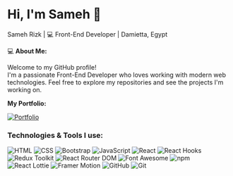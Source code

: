 # Hi, I'm Sameh 👋

Sameh Rizk | 💻 Front-End Developer | Damietta, Egypt



💻 **About Me:**

Welcome to my GitHub profile!  
I'm a passionate Front-End Developer who loves working with modern web technologies. Feel free to explore my repositories and see the projects I'm working on.



**My Portfolio:**  

[![Portfolio](https://img.shields.io/badge/Portfolio-000000?style=flat&logo=portfolio&logoColor=white)](https://sameh-rizk.netlify.app/)



### Technologies & Tools I use:

![HTML](https://img.shields.io/badge/-HTML-E34F26?style=flat&logo=html5&logoColor=white)
![CSS](https://img.shields.io/badge/-CSS-1572B6?style=flat&logo=css3&logoColor=white)
![Bootstrap](https://img.shields.io/badge/-Bootstrap-563D7C?style=flat&logo=bootstrap&logoColor=white)
![JavaScript](https://img.shields.io/badge/-JavaScript-F7DF1E?style=flat&logo=javascript&logoColor=black)
![React](https://img.shields.io/badge/-React-61DAFB?style=flat&logo=react&logoColor=black)
![React Hooks](https://img.shields.io/badge/-React%20Hooks-61DAFB?style=flat&logo=react&logoColor=black)
![Redux Toolkit](https://img.shields.io/badge/-Redux%20Toolkit-764ABC?style=flat&logo=redux&logoColor=white)
![React Router DOM](https://img.shields.io/badge/-React%20Router%20DOM-CA4245?style=flat&logo=reactrouter&logoColor=white)
![Font Awesome](https://img.shields.io/badge/-Font%20Awesome-339AF0?style=flat&logo=fontawesome&logoColor=white)
![npm](https://img.shields.io/badge/-npm-CB3837?style=flat&logo=npm&logoColor=white)
![React Lottie](https://img.shields.io/badge/-React%20Lottie-FA5B5B?style=flat&logo=lottie&logoColor=white)
![Framer Motion](https://img.shields.io/badge/-Framer%20Motion-00F0F0?style=flat&logo=framer&logoColor=white)
![GitHub](https://img.shields.io/badge/-GitHub-181717?style=flat&logo=github&logoColor=white)
![Git](https://img.shields.io/badge/-Git-F05032?style=flat&logo=git&logoColor=white)
